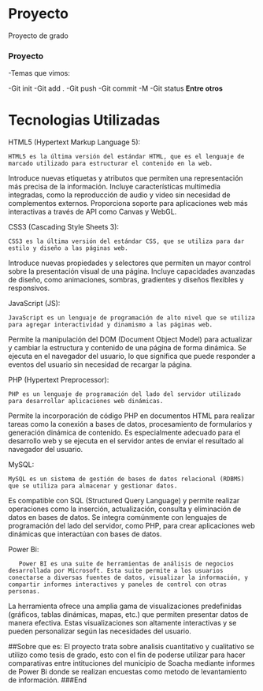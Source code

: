 # Proyecto
Proyecto de grado 
### Proyecto 
<p>
-Temas que vimos:
</p>

-Git init
-Git add .
-Git push
-Git commit -M
-Git status
**Entre otros**
# Tecnologias Utilizadas
HTML5 (Hypertext Markup Language 5):

    HTML5 es la última versión del estándar HTML, que es el lenguaje de marcado utilizado para estructurar el contenido en la web.
Introduce nuevas etiquetas y atributos que permiten una representación más precisa de la información.
Incluye características multimedia integradas, como la reproducción de audio y video sin necesidad de complementos externos.
Proporciona soporte para aplicaciones web más interactivas a través de API como Canvas y WebGL.


CSS3 (Cascading Style Sheets 3):

    CSS3 es la última versión del estándar CSS, que se utiliza para dar estilo y diseño a las páginas web.
Introduce nuevas propiedades y selectores que permiten un mayor control sobre la presentación visual de una página.
Incluye capacidades avanzadas de diseño, como animaciones, sombras, gradientes y diseños flexibles y responsivos.

JavaScript (JS):

    JavaScript es un lenguaje de programación de alto nivel que se utiliza para agregar interactividad y dinamismo a las páginas web.
Permite la manipulación del DOM (Document Object Model) para actualizar y cambiar la estructura y contenido de una página de forma dinámica.
Se ejecuta en el navegador del usuario, lo que significa que puede responder a eventos del usuario sin necesidad de recargar la página.

PHP (Hypertext Preprocessor):

    PHP es un lenguaje de programación del lado del servidor utilizado para desarrollar aplicaciones web dinámicas.
Permite la incorporación de código PHP en documentos HTML para realizar tareas como la conexión a bases de datos, procesamiento de formularios y generación dinámica de contenido.
Es especialmente adecuado para el desarrollo web y se ejecuta en el servidor antes de enviar el resultado al navegador del usuario.

MySQL:

    MySQL es un sistema de gestión de bases de datos relacional (RDBMS) que se utiliza para almacenar y gestionar datos.
Es compatible con SQL (Structured Query Language) y permite realizar operaciones como la inserción, actualización, consulta y eliminación de datos en bases de datos.
Se integra comúnmente con lenguajes de programación del lado del servidor, como PHP, para crear aplicaciones web dinámicas que interactúan con bases de datos.

Power Bi:

       Power BI es una suite de herramientas de análisis de negocios desarrollada por Microsoft. Esta suite permite a los usuarios conectarse a diversas fuentes de datos, visualizar la información, y compartir informes interactivos y paneles de control con otras personas.
La herramienta ofrece una amplia gama de visualizaciones predefinidas (gráficos, tablas dinámicas, mapas, etc.) que permiten presentar datos de manera efectiva. Estas visualizaciones son altamente interactivas y se pueden personalizar según las necesidades del usuario.


##Sobre que es:
El proyecto trata sobre analisis cuantitativo y cualitativo se utilizo como tesis de grado, esto con el fin de poderse utilizar para hacer comparativas entre intituciones del municipio de Soacha mediante informes de  Power Bi donde se realizan encuestas como metodo de levantamiento de información.
###End
